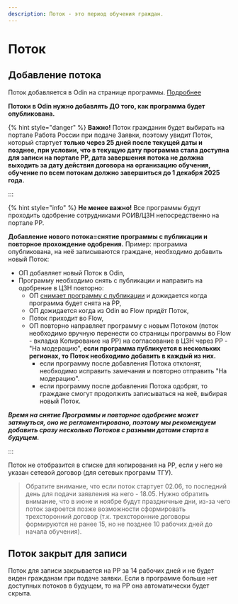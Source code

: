 ```yaml
---
description: Поток - это период обучения граждан.
---
```


# Поток

## Добавление потока

Поток добавляется в Odin на странице программы. [Подробнее](https://informa.gitbook.io/odin/instrukcii-po-rabote/dobavit-programmu-v-ramkakh-proekta-demografiya#dobavlenie-potoka)

**Потоки в Odin нужно добавлять ДО того, как программа будет опубликована.**

{% hint style="danger" %}
**Важно!** Поток гражданин будет выбирать на портале Работа России при подаче Заявки, поэтому увидит Поток, который стартует **только через 25 дней после текущей даты и позднее, при условии, что в текущую дату программа стала доступна для записи на портале РР, дата завершения потока не должна выходить за дату действия договора на организацию обучения, обучение по всем потокам должно завершиться до 1 декабря 2025 года.**

:::

{% hint style="info" %}
**Не менее важно!** Все программы будут проходить одобрение сотрудниками РОИВ/ЦЗН непосредственно на портале РР.

**Добавление нового потока=снятие программы с публикации и повторное прохождение одобрения.** Пример: программа опубликована, на неё записываются граждане, необходимо добавить новый Поток:

* ОП добавляет новый Поток в Odin,
* Программу необходимо снять с публикации и направить на одобрение в ЦЗН повторно:
  * ОП [снимает программу с публикации](../programmy/publikaciya-programmy-na-portale-rabota-rossii.md#shag-6.-snyatie-s-publikacii-i-redaktirovanie) и дожидается когда программа будет снята на РР,
  * ОП дожидается когда из Odin во Flow придёт Поток,
  * Поток приходит во Flow,
  * ОП повторно направляет программу с новым Потоком (поток необходимо вручную перенести со страницы программы во Flow - вкладка Копирование на РР) на согласование в ЦЗН через РР - "На модерацию",  **если программа публикуется в нескольких регионах, то Поток необходимо добавить в каждый из них.**&#x20;
    * если программу после добавления Потока отклонят, необходимо исправить замечания и повторно отправить "На модерацию".
    * если программу после добавления Потока одобрят, то граждане смогут продолжить записываться на неё, выбирая новый Поток.

_**Время на снятие Программы и повторное одобрение может затянуться, оно не регламентировано, поэтому мы рекомендуем добавить сразу несколько Потоков с разными датами старта в будущем.**_

:::

Поток не отобразится в списке для копирования на РР, если у него не указан сетевой договор (для сетевых программ ТГУ).

> Обратите внимание, что если  поток стартует 02.06, то последний день для подачи заявления на него - 18.05. Нужно обратить внимание, что в июне и ноябре будут праздничные дни, из-за чего поток закроется позже возможности сформировать трехсторонний договор (т.к. трехсторонние договоры формируются не ранее 15, но не позднее 10 рабочих дней до начала обучения).

## Поток закрыт для записи

Поток для записи закрывается на РР за 14 рабочих  дней и не будет виден гражданам при подаче заявки. Если в программе больше нет доступных потоков в будущем, то на РР она автоматически будет скрыта.
